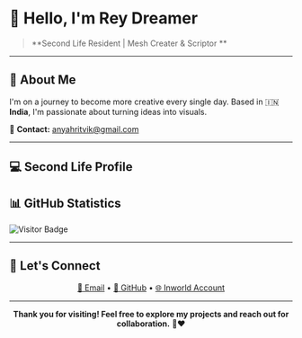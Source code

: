 # 👋 Hello, I'm Rey Dreamer

> **Second Life Resident | Mesh Creater & Scriptor **

---

## 🎯 About Me

I'm on a journey to become more creative every single day. Based in 🇮🇳 **India**, I'm passionate about turning ideas into visuals.

📧 **Contact:** [anyahritvik@gmail.com](mailto:anyahritvik@gmail.com)

---

## 💻 Second Life Profile

<div align="center">



</div>



## 📊 GitHub Statistics

![Visitor Badge](https://visitor-badge.glitch.me/badge?page_id=anyahritvik.id)

---

## 🤝 Let's Connect

<div align="center">

[📧 Email](mailto:anyahritvik@gmail.com) • [💼 GitHub](https://github.com/anyahritvik) • [🌐 Inworld Account](secondlife:///app/agent/5dc4a3e7-2bfe-4e67-9578-47214f879985/about)

</div>

---

<div align="center">

**Thank you for visiting! Feel free to explore my projects and reach out for collaboration.** 🙏❤️

</div>
